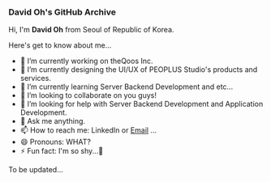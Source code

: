 ### David Oh's GitHub Archive

Hi, I'm **David Oh** from Seoul of Republic of Korea.

Here's get to know about me...

- 🔭 I’m currently working on theQoos Inc.
- 🎨 I’m currently designing the UI/UX of PEOPLUS Studio's products and services.
- 🌱 I’m currently learning Server Backend Development and etc...
- 👯 I’m looking to collaborate on you guys!
- 🤔 I’m looking for help with Server Backend Development and Application Development.
- 💬 Ask me anything.
- 📫 How to reach me: LinkedIn or <a href="mailto:dalhooyn3@naver.com">Email</a> ...
- 😄 Pronouns: WHAT?
- ⚡ Fun fact: I'm so shy...🤭

To be updated...
